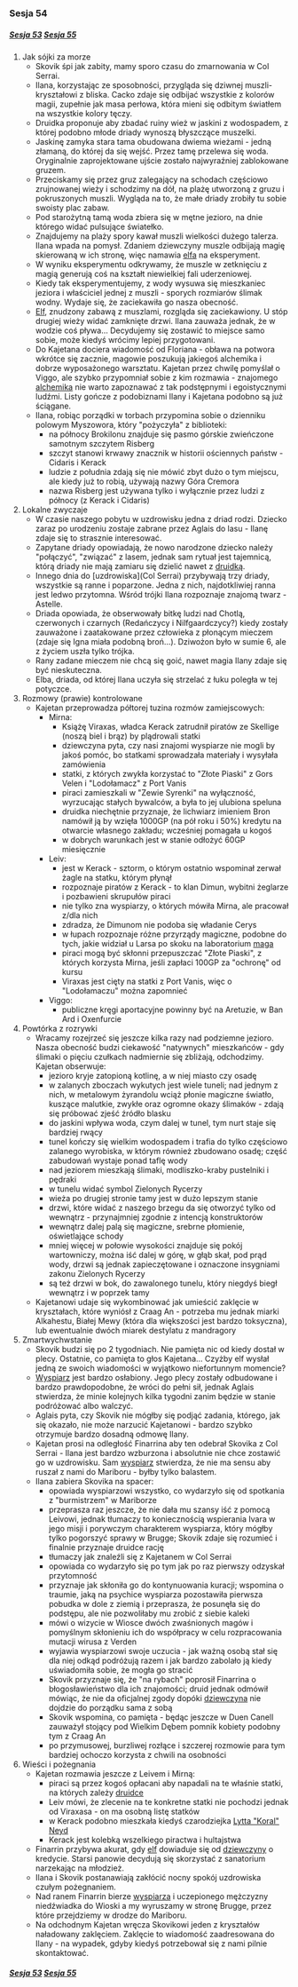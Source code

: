 ### Sesja 54
##### [Sesja 53](#sesja-053) [Sesja 55](#sesja-055)
1. Jak sójki za morze
    - Skovik śpi jak zabity, mamy sporo czasu do zmarnowania w Col Serrai.
    - Ilana, korzystając ze sposobności, przygląda się dziwnej muszli-kryształowi z bliska. Cacko zdaje się odbijać wszystkie z kolorów magii, zupełnie jak masa perłowa, która mieni się odbitym światłem na wszystkie kolory tęczy.
    - Druidka proponuje aby zbadać ruiny wież w jaskini z wodospadem, z której podobno młode driady wynoszą błyszczące muszelki. 
    - Jaskinę zamyka stara tama obudowana dwiema wieżami - jedną złamaną, do której da się wejść. Przez tamę przelewa się woda. Oryginalnie zaprojektowane ujście zostało najwyraźniej zablokowane gruzem.
    - Przeciskamy się przez gruz zalegający na schodach częściowo zrujnowanej wieży i schodzimy na dół, na plażę utworzoną z gruzu i pokruszonych muszli. Wygląda na to, że małe driady zrobiły tu sobie swoisty plac zabaw.
    - Pod starożytną tamą woda zbiera się w mętne jezioro, na dnie którego widać pulsujące światełko.
    - Znajdujemy na plaży spory kawał muszli wielkości dużego talerza. Ilana wpada na pomysł. Zdaniem dziewczyny muszle odbijają magię skierowaną w ich stronę, więc namawia [elfa](Kajetan) na eksperyment.
    - W wyniku eksperymentu odkrywamy, że muszle w zetknięciu z magią generują coś na kształt niewielkiej fali uderzeniowej. 
    - Kiedy tak eksperymentujemy, z wody wysuwa się mieszkaniec jeziora i właściciel jednej z muszli - sporych rozmiarów ślimak wodny. Wydaje się, że zaciekawiła go nasza obecność.
    - [Elf](Kajetan), znudzony zabawą z muszlami, rozgląda się zaciekawiony. U stóp drugiej wieży widać zamknięte drzwi. Ilana zauważa jednak, że w wodzie coś pływa... Decydujemy się zostawić to miejsce samo sobie, może kiedyś wrócimy lepiej przygotowani.
    - Do Kajetana dociera wiadomość od Floriana - obława na potwora wkrótce się zacznie, magowie poszukują jakiegoś alchemika i dobrze wyposażonego warsztatu. Kajetan przez chwilę pomyślał o Viggo, ale szybko przypomniał sobie z kim rozmawia - znajomego [alchemika](Viggo) nie warto zapoznawać z tak podstępnymi i egoistycznymi ludźmi. Listy gończe z podobiznami Ilany i Kajetana podobno są już ściągane.
    - Ilana, robiąc porządki w torbach przypomina sobie o dzienniku polowym Myszowora, który "pożyczyła" z biblioteki:
        - na północy Brokilonu znajduje się pasmo górskie zwieńczone samotnym szczytem Risberg
        - szczyt stanowi krwawy znacznik w historii ościennych państw - Cidaris i Kerack
        - ludzie z południa zdają się nie mówić zbyt dużo o tym miejscu, ale kiedy już to robią, używają nazwy Góra Cremora
        - nazwa Risberg jest używana tylko i wyłącznie przez ludzi z północy (z Kerack i Cidaris)
2. Lokalne zwyczaje
    - W czasie naszego pobytu w uzdrowisku jedna z driad rodzi. Dziecko zaraz po urodzeniu zostaje zabrane przez Aglais do lasu - Ilanę zdaje się to strasznie interesować.
    - Zapytane driady opowiadają, że nowo narodzone dziecko należy "połączyć", "związać" z lasem, jednak sam rytuał jest tajemnicą, którą driady nie mają zamiaru się dzielić nawet z [druidką](Ilana).
    - Innego dnia do [uzdrowiska](Col Serrai) przybywają trzy driady, wszystkie są ranne i poparzone. Jedna z nich, najdotkliwiej ranna jest ledwo przytomna. Wśród trójki Ilana rozpoznaje znajomą twarz - Astelle. 
    - Driada opowiada, że obserwowały bitkę ludzi nad Chotlą, czerwonych i czarnych (Redańczycy i Nilfgaardczycy?) kiedy zostały zauważone i zaatakowane przez człowieka z płonącym mieczem (zdaje się Igna miała podobną broń...). Dziwożon było w sumie 6, ale z życiem uszła tylko trójka.
    - Rany zadane mieczem nie chcą się goić, nawet magia Ilany zdaje się być nieskuteczna.
    - Elba, driada, od której Ilana uczyła się strzelać z łuku poległa w tej potyczce.
3. Rozmowy (prawie) kontrolowane
    - Kajetan przeprowadza półtorej tuzina rozmów zamiejscowych:
        - Mirna:
            - Książę Viraxas, władca Kerack zatrudnił piratów ze Skellige (noszą biel i brąz) by plądrowali statki
            - dziewczyna pyta, czy nasi znajomi wyspiarze nie mogli by jakoś pomóc, bo statkami sprowadzała materiały i wysyłała zamówienia
            - statki, z których zwykła korzystać to "Złote Piaski" z Gors Velen i "Lodołamacz" z Port Vanis
            - piraci zamieszkali w "Zewie Syrenki" na wyłączność, wyrzucając stałych bywalców, a była to jej ulubiona speluna
            - druidka niechętnie przyznaje, że lichwiarz imieniem Bron namówił ją by wzięła 1000GP (na pół roku i 50%) kredytu na otwarcie własnego zakładu; wcześniej pomagała u kogoś
            - w dobrych warunkach jest w stanie odłożyć 60GP miesięcznie
        - Leiv:
            - jest w Kerack - sztorm, o którym ostatnio wspominał zerwał żagle na statku, którym płynął
            - rozpoznaje piratów z Kerack - to klan Dimun, wybitni żeglarze i pozbawieni skrupułów piraci
            - nie tylko zna wyspiarzy, o których mówiła Mirna, ale pracował z/dla nich 
            - zdradza, że Dimunom nie podoba się władanie Cerys
            - w łupach rozpoznaje różne przyrządy magiczne, podobne do tych, jakie widział u Larsa po skoku na laboratorium [maga](Florian)
            - piraci mogą być skłonni przepuszczać "Złote Piaski", z których korzysta Mirna, jeśli zapłaci 100GP za "ochronę" od kursu 
            - Viraxas jest cięty na statki z Port Vanis, więc o "Lodołamaczu" można zapomnieć
        - Viggo:
            - publiczne kręgi aportacyjne powinny być na Aretuzie, w Ban Ard i Oxenfurcie
4. Powtórka z rozrywki
    - Wracamy rozejrzeć się jeszcze kilka razy nad podziemne jezioro. Nasza obecność budzi ciekawość "natywnych" mieszkańców - gdy ślimaki o pięciu czułkach nadmiernie się zbliżają, odchodzimy. Kajetan obserwuje:
        - jezioro kryje zatopioną kotlinę, a w niej miasto czy osadę
        - w zalanych zboczach wykutych jest wiele tuneli; nad jednym z nich, w metalowym żyrandolu wciąż płonie magiczne światło, kuszące malutkie, zwykłe oraz ogromne okazy ślimaków - zdają się próbować zjeść źródło blasku
        - do jaskini wpływa woda, czym dalej w tunel, tym nurt staje się bardziej rwący
        - tunel kończy się wielkim wodospadem i trafia do tylko częściowo zalanego wyrobiska, w którym również zbudowano osadę; część zabudowań wystaje ponad taflę wody
        - nad jeziorem mieszkają ślimaki, modliszko-kraby pustelniki i pędraki
        - w tunelu widać symbol Zielonych Rycerzy
        - wieża po drugiej stronie tamy jest w dużo lepszym stanie
        - drzwi, które widać z naszego brzegu da się otworzyć tylko od wewnątrz - przynajmniej zgodnie z intencją konstruktorów
        - wewnątrz dalej palą się magiczne, srebrne płomienie, oświetlające schody
        - mniej więcej w połowie wysokości znajduje się pokój wartowniczy, można iść dalej w górę, w głąb skał, pod prąd wody, drzwi są jednak zapieczętowane i oznaczone insygniami zakonu Zielonych Rycerzy
        - są też drzwi w bok, do zawalonego tunelu, który niegdyś biegł wewnątrz i w poprzek tamy
    - Kajetanowi udaje się wykombinować jak umieścić zaklęcie w kryształach, które wyniósł z Craag An - potrzeba mu jednak miarki Alkahestu, Białej Mewy (która dla większości jest bardzo toksyczna), lub ewentualnie dwóch miarek destylatu z mandragory
5. Zmartwychwstanie
    - Skovik budzi się po 2 tygodniach. Nie pamięta nic od kiedy dostał w plecy. Ostatnie, co pamięta to głos Kajetana... Czyżby elf wysłał jedną ze swoich wiadomości w wyjątkowo niefortunnym momencie?
    - [Wyspiarz](Skovik) jest bardzo osłabiony. Jego plecy zostały odbudowane i bardzo prawdopodobne, że wróci do pełni sił, jednak Aglais stwierdza, że minie kolejnych kilka tygodni zanim będzie w stanie podróżować albo walczyć.
    - Aglais pyta, czy Skovik nie mógłby się podjąć zadania, którego, jak się okazało, nie może narzucić Kajetanowi - bardzo szybko otrzymuje bardzo dosadną odmowę Ilany.
    - Kajetan prosi na odległość Finarrina aby ten odebrał Skovika z Col Serrai - Ilana jest bardzo wzburzona i absolutnie nie chce zostawić go w uzdrowisku. Sam [wyspiarz](Skovik) stwierdza, że nie ma sensu aby ruszał z nami do Mariboru - byłby tylko balastem.
    - Ilana zabiera Skovika na spacer: 
        - opowiada wyspiarzowi wszystko, co wydarzyło się od spotkania z "burmistrzem" w Mariborze
        - przeprasza raz jeszcze, że nie dała mu szansy iść z pomocą Leivowi, jednak tłumaczy to koniecznością wspierania Ivara w jego misji i porywczym charakterem wyspiarza, który mógłby tylko pogorszyć sprawy w Brugge; Skovik zdaje się rozumieć i finalnie przyznaje druidce rację
        - tłumaczy jak znaleźli się z Kajetanem w Col Serrai
        - opowiada co wydarzyło się po tym jak po raz pierwszy odzyskał przytomność
        - przyznaje jak skłoniła go do kontynuowania kuracji; wspomina o traumie, jaką na psychice wyspiarza pozostawiła pierwsza pobudka w dole z ziemią i przeprasza, że posunęła się do podstępu, ale nie pozwoliłaby mu zrobić z siebie kaleki
        - mówi o wizycie w Wiosce dwóch zwaśnionych magów i pomyślnym skłonieniu ich do współpracy w celu rozpracowania mutacji wirusa z Verden
        - wyjawia wyspiarzowi swoje uczucia - jak ważną osobą stał się dla niej odkąd podróżują razem i jak bardzo zabolało ją kiedy uświadomiła sobie, że mogła go stracić
        - Skovik przyznaje się, że "na rybach" poprosił Finarrina o błogosławieństwo dla ich znajomości; druid jednak odmówił mówiąc, że nie da oficjalnej zgody dopóki [dziewczyna](Ilana) nie dojdzie do porządku sama z sobą
        - Skovik wspomina, co pamięta - będąc jeszcze w Duen Canell zauważył stojący pod Wielkim Dębem pomnik kobiety podobny tym z Craag An
        - po przymusowej, burzliwej rozłące i szczerej rozmowie para tym bardziej ochoczo korzysta z chwili na osobności
6. Wieści i pożegnania
    - Kajetan rozmawia jeszcze z Leivem i Mirną:
        - piraci są przez kogoś opłacani aby napadali na te właśnie statki, na których zależy [druidce](Mirna)
        - Leiv mówi, że zlecenie na te konkretne statki nie pochodzi jednak od Viraxasa - on ma osobną listę statków
        - w Kerack podobno mieszkała kiedyś czarodziejka [Lytta "Koral" Neyd](Koral)
        - Kerack jest kolebką wszelkiego piractwa i hultajstwa
    - Finarrin przybywa akurat, gdy [elf](Kajetan) dowiaduje się od [dziewczyny](Mirna) o kredycie. <a title="Starsi Panowie Dwaj">Starsi panowie</a> decydują się skorzystać z sanatorium narzekając na młodzież.
    - Ilana i Skovik postanawiają zakłócić nocny spokój uzdrowiska czułym pożegnaniem.
    - Nad ranem Finarrin bierze [wyspiarza](Skovik) i uczepionego mężczyzny niedźwiadka do Wioski a my wyruszamy w stronę Brugge, przez które przejdziemy w drodze do Mariboru.
    - Na odchodnym Kajetan wręcza Skovikowi jeden z kryształów naładowany zaklęciem. Zaklęcie to wiadomość zaadresowana do Ilany - na wypadek, gdyby kiedyś potrzebował się z nami pilnie skontaktować.

##### [Sesja 53](#sesja-053) [Sesja 55](#sesja-055)